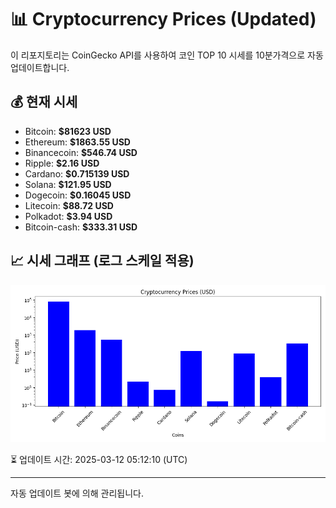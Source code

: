 
# 📊 Cryptocurrency Prices (Updated)

이 리포지토리는 CoinGecko API를 사용하여 코인 TOP 10 시세를 10분가격으로 자동 업데이트합니다.

## 💰 현재 시세
- Bitcoin: **$81623 USD**
- Ethereum: **$1863.55 USD**
- Binancecoin: **$546.74 USD**
- Ripple: **$2.16 USD**
- Cardano: **$0.715139 USD**
- Solana: **$121.95 USD**
- Dogecoin: **$0.16045 USD**
- Litecoin: **$88.72 USD**
- Polkadot: **$3.94 USD**
- Bitcoin-cash: **$333.31 USD**

## 📈 시세 그래프 (로그 스케일 적용)
![Crypto Prices](crypto_prices.png)

⏳ 업데이트 시간: 2025-03-12 05:12:10 (UTC)

---
자동 업데이트 봇에 의해 관리됩니다.
